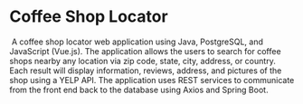 # Coffee Shop Locator
​
A coffee shop locator web application using Java, PostgreSQL, and JavaScript (Vue.js). The application allows the users to search for coffee shops nearby any location via zip code, state, city, address, or country. Each result will display information, reviews, address, and pictures of the shop using a YELP API. The application uses REST services to communicate from the front end back to the database using Axios and Spring Boot.
